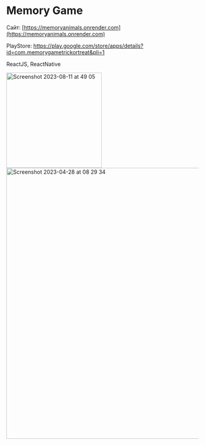 # Memory Game

Сайт: [https://memoryanimals.onrender.com](https://memoryanimals.onrender.com)

PlayStore: https://play.google.com/store/apps/details?id=com.memorygametrickortreat&pli=1

ReactJS, ReactNative

<img width="250" alt="Screenshot 2023-08-11 at 49 05" src="https://github.com/filpoyma/memoryGame/assets/34694422/aaab734e-8f12-4932-9753-8f46a2deaeee">

<img width="711" alt="Screenshot 2023-04-28 at 08 29 34" src="https://user-images.githubusercontent.com/34694422/235062269-9fc3874c-3c83-4c37-a656-592d28d72467.png">
